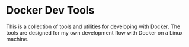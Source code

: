 # Docker Dev Tools

This is a collection of tools and utilities for developing
with Docker. The tools are designed for my own development
flow with Docker on a Linux machine.
